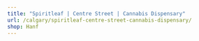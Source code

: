 ```yaml
---
title: "Spiritleaf | Centre Street | Cannabis Dispensary"
url: /calgary/spiritleaf-centre-street-cannabis-dispensary/
shop: Hanf
---
```

